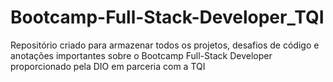 # Bootcamp-Full-Stack-Developer_TQI
Repositório criado para armazenar todos os projetos, desafios de código e anotações importantes sobre o Bootcamp Full-Stack Developer proporcionado pela DIO em parceria com a TQI
